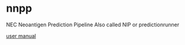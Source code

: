 # nnpp
NEC Neoantigen Prediction Pipeline
Also called NIP or predictionrunner

[user manual](https://github.com/OncoImmunity/immuneprofiler-user-manual/tree/v2.0.0_release_branch)
